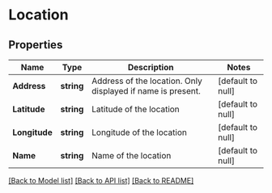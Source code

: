 # Location

## Properties
Name | Type | Description | Notes
------------ | ------------- | ------------- | -------------
**Address** | **string** | Address of the location. Only displayed if name is present. | [default to null]
**Latitude** | **string** | Latitude of the location | [default to null]
**Longitude** | **string** | Longitude of the location | [default to null]
**Name** | **string** | Name of the location | [default to null]

[[Back to Model list]](../README.md#documentation-for-models) [[Back to API list]](../README.md#documentation-for-api-endpoints) [[Back to README]](../README.md)

